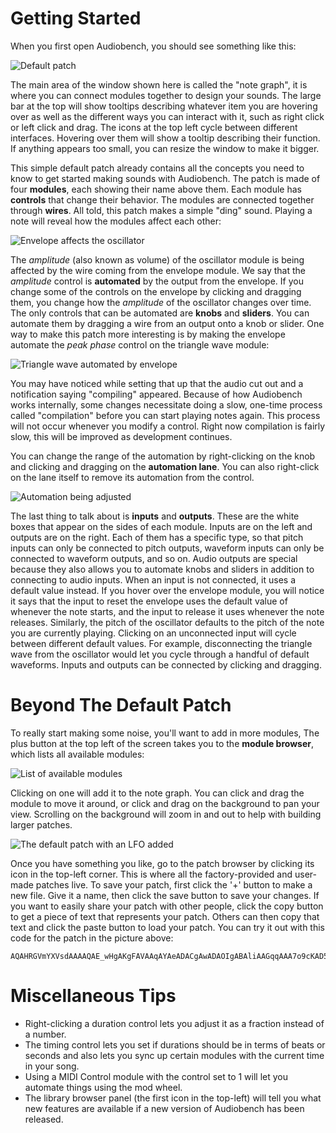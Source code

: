# Getting Started

When you first open Audiobench, you should see something like this:

![Default patch](images/default_patch.png)

The main area of the window shown here is called the "note graph", it is where
you can connect modules together to design your sounds. The large bar at the top
will show tooltips describing whatever item you are hovering over as well as the
different ways you can interact with it, such as right click or left click and
drag. The icons at the top left cycle between different interfaces. Hovering
over them will show a tooltip describing their function. If anything appears too
small, you can resize the window to make it bigger.

This simple default patch already contains all the concepts you need to know to
get started making sounds with Audiobench. The patch is made of four 
**modules**, each showing their name above them. Each module has **controls**
that change their behavior. The modules are connected together through 
**wires**. All told, this patch makes a simple "ding" sound. Playing a note
will reveal how the modules affect each other:

![Envelope affects the oscillator](images/default_played.png)

The *amplitude* (also known as volume) of the oscillator module is being
affected by the wire coming from the envelope module. We say that the
*amplitude* control is **automated** by the output from the envelope. If you
change some of the controls on the envelope by clicking and dragging them, you
change how the *amplitude* of the oscillator changes over time. The only
controls that can be automated are **knobs** and **sliders**. You can automate
them by dragging a wire from an output onto a knob or slider. One way to make
this patch more interesting is by making the envelope automate the *peak phase*
control on the triangle wave module:

![Triangle wave automated by envelope](images/default_c.png)

You may have noticed while setting that up that the audio cut out and a
notification saying "compiling" appeared. Because of how Audiobench works
internally, some changes necessitate doing a slow, one-time process called
"compilation" before you can start playing notes again. This process will not
occur whenever you modify a control. Right now compilation is fairly slow, this
will be improved as development continues.

You can change the range of the automation by right-clicking on the knob and
clicking and dragging on the **automation lane**. You can also right-click on
the lane itself to remove its automation from the control.

![Automation being adjusted](images/default_d.png)

The last thing to talk about is **inputs** and **outputs**. These are the white
boxes that appear on the sides of each module. Inputs are on the left and
outputs are on the right. Each of them has a specific type, so that pitch inputs
can only be connected to pitch outputs, waveform inputs can only be connected to
waveform outputs, and so on. Audio outputs are special because they also allows
you to automate knobs and sliders in addition to connecting to audio inputs.
When an input is not connected, it uses a default value instead. If you hover
over the envelope module, you will notice it says that the input to reset the
envelope uses the default value of whenever the note starts, and the input to
release it uses whenever the note releases. Similarly, the pitch of the
oscillator defaults to the pitch of the note you are currently playing. Clicking
on an unconnected input will cycle between different default values. For
example, disconnecting the triangle wave from the oscillator would let you cycle
through a handful of default waveforms. Inputs and outputs can be connected by
clicking and dragging.

# Beyond The Default Patch
To really start making some noise, you'll want to add in more modules, The plus
button at the top left of the screen takes you to the **module browser**, which
lists all available modules:

![List of available modules](images/module_browser.png)

Clicking on one will add it to the note graph. You can click and drag the module
to move it around, or click and drag on the background to pan your view.
Scrolling on the background will zoom in and out to help with building larger
patches.

![The default patch with an LFO added](images/default_e.png)

Once you have something you like, go to the patch browser by clicking its icon
in the top-left corner. This is where all the factory-provided and user-made
patches live. To save your patch, first click the '+' button to make a new file.
Give it a name, then click the save button to save your changes. If you want to
easily share your patch with other people, click the copy button to get a piece
of text that represents your patch. Others can then copy that text and click the
paste button to load your patch. You can try it out with this code for the
patch in the picture above:

```
AQAHRGVmYXVsdAAAAQAE_wHgAKgFAVAAqAYAeADACgAwADAOIgABAliAAGqqAAA7o9cKAD5MzM0APpmZmgMD
```

# Miscellaneous Tips
- Right-clicking a duration control lets you adjust it as a fraction instead of
  a number.
- The timing control lets you set if durations should be in terms of beats or
  seconds and also lets you sync up certain modules with the current time in
  your song.
- Using a MIDI Control module with the control set to 1 will let you automate
  things using the mod wheel.
- The library browser panel (the first icon in the top-left) will tell you what
  new features are available if a new version of Audiobench has been released.
